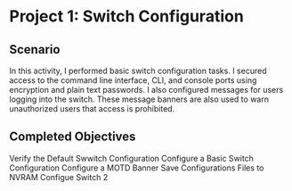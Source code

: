 # Project 1: Switch Configuration


## Scenario

In this activity, I performed basic switch configuration tasks. I secured access to the command line interface, CLI, and console ports using encryption and plain text passwords. I also configured messages for users logging into the switch. These message banners are also used to warn unauthorized users that access is prohibited.


## Completed Objectives

Verify the Default Swwitch Configuration
Configure a Basic Switch Configuration
Configure a MOTD Banner
Save Configurations Files to NVRAM
Configue Switch 2

